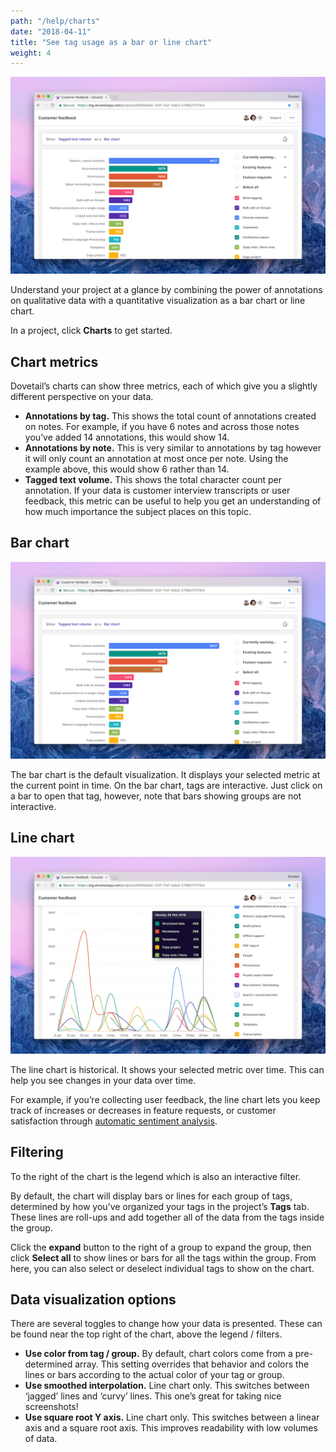 ```yaml
---
path: "/help/charts"
date: "2018-04-11"
title: "See tag usage as a bar or line chart"
weight: 4
---
```


![Bar chart](./charts-bar.png)

Understand your project at a glance by combining the power of annotations on qualitative data with a quantitative visualization as a bar chart or line chart.

In a project, click **Charts** to get started.

## Chart metrics

Dovetail’s charts can show three metrics, each of which give you a slightly different perspective on your data.

* **Annotations by tag.** This shows the total count of annotations created on notes. For example, if you have 6 notes and across those notes you’ve added 14 annotations, this would show 14.
* **Annotations by note.** This is very similar to annotations by tag however it will only count an annotation at most once per note. Using the example above, this would show 6 rather than 14.
* **Tagged text volume.** This shows the total character count per annotation. If your data is customer interview transcripts or user feedback, this metric can be useful to help you get an understanding of how much importance the subject places on this topic.

## Bar chart

![Bar chart](./charts-bar.png)

The bar chart is the default visualization. It displays your selected metric at the current point in time. On the bar chart, tags are interactive. Just click on a bar to open that tag, however, note that bars showing groups are not interactive.

## Line chart

![Line chart](./charts-line.png)

The line chart is historical. It shows your selected metric over time. This can help you see changes in your data over time.

For example, if you’re collecting user feedback, the line chart lets you keep track of increases or decreases in feature requests, or customer satisfaction through [automatic sentiment analysis](/help/sentiment).

## Filtering

To the right of the chart is the legend which is also an interactive filter.

By default, the chart will display bars or lines for each group of tags, determined by how you’ve organized your tags in the project’s **Tags** tab. These lines are roll-ups and add together all of the data from the tags inside the group.

Click the **expand** button to the right of a group to expand the group, then click **Select all** to show lines or bars for all the tags within the group. From here, you can also select or deselect individual tags to show on the chart.

## Data visualization options

There are several toggles to change how your data is presented. These can be found near the top right of the chart, above the legend / filters.

* **Use color from tag / group.** By default, chart colors come from a pre-determined array. This setting overrides that behavior and colors the lines or bars according to the actual color of your tag or group.
* **Use smoothed interpolation.** Line chart only. This switches between ‘jagged’ lines and ‘curvy’ lines. This one’s great for taking nice screenshots!
* **Use square root Y axis.** Line chart only. This switches between a linear axis and a square root axis. This improves readability with low volumes of data.
